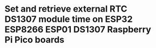 # Set and retrieve external RTC DS1307 module time on ESP32 ESP8266 ESP01 DS1307 Raspberry Pi Pico boards
